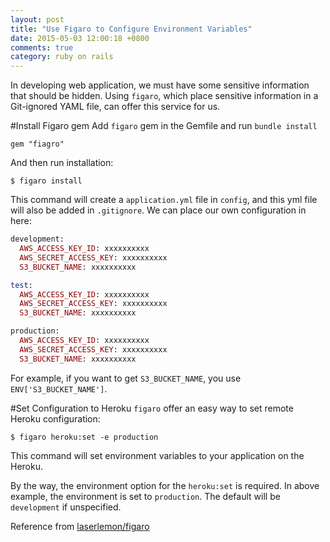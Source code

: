 ```yaml
---
layout: post
title: "Use Figaro to Configure Environment Variables"
date: 2015-05-03 12:00:18 +0800
comments: true
category: ruby on rails 
---
```

In developing web application, we must have some sensitive information that should be hidden. Using `figaro`, which place sensitive information in a Git-ignored YAML file, can offer this service for us.

#Install Figaro gem
Add `figaro` gem in the Gemfile and run `bundle install`

    gem "fiagro"

And then run installation:

    $ figaro install

This command will create a `application.yml` file in `config`, and this yml file will also be added in `.gitignore`. We can place our own configuration in here:
```ruby application.yml
development:
  AWS_ACCESS_KEY_ID: xxxxxxxxxx
  AWS_SECRET_ACCESS_KEY: xxxxxxxxxx
  S3_BUCKET_NAME: xxxxxxxxxx

test:
  AWS_ACCESS_KEY_ID: xxxxxxxxxx
  AWS_SECRET_ACCESS_KEY: xxxxxxxxxx
  S3_BUCKET_NAME: xxxxxxxxxx

production:
  AWS_ACCESS_KEY_ID: xxxxxxxxxx
  AWS_SECRET_ACCESS_KEY: xxxxxxxxxx
  S3_BUCKET_NAME: xxxxxxxxxx
```
For example, if you want to get `S3_BUCKET_NAME`, you use `ENV['S3_BUCKET_NAME']`.

#Set Configuration to Heroku
`figaro` offer an easy way to set remote Heroku configuration:

    $ figaro heroku:set -e production

This command will set environment variables to your application on the Heroku.

By the way, the environment option for the `heroku:set` is required. In above example, the environment is set to `production`. The default will be `development` if unspecified.

Reference from [laserlemon/figaro](https://github.com/laserlemon/figaro)